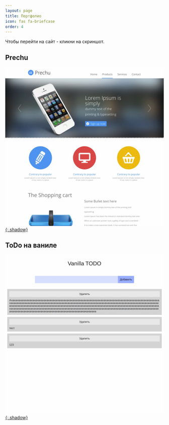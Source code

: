 ```yaml
---
layout: page
title: Портфолио
icon: fas fa-briefcase
order: 4
---
```


Чтобы перейти на сайт - кликни на скриншот.

## Prechu

[![Preview](/uploads/portfolio/maket-prechu.webp){:.shadow}](https://seryibaran.github.io/maket-prechu/)

## ToDo на ваниле

[![Preview](/uploads/portfolio/todo-vanilla.webp){:.shadow}](https://seryibaran.github.io/todo-vanilla/)
